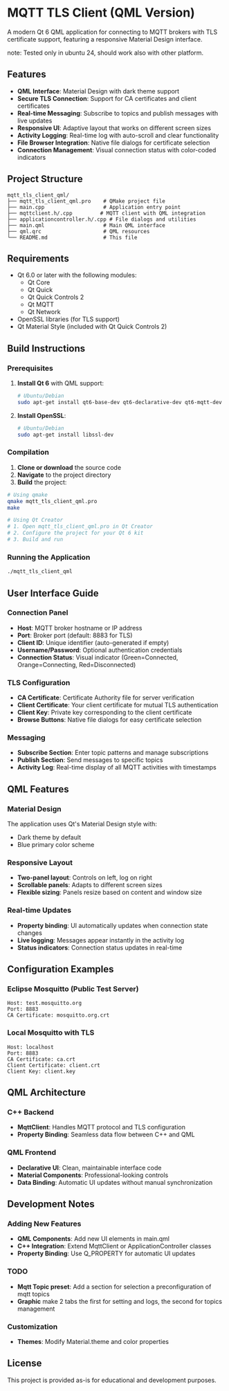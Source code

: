 # MQTT TLS Client (QML Version)

A modern Qt 6 QML application for connecting to MQTT brokers with TLS certificate support, featuring a responsive Material Design interface.

note:
Tested only in ubuntu 24, should work also with other platform.

## Features

- **QML Interface**: Material Design with dark theme support
- **Secure TLS Connection**: Support for CA certificates and client certificates
- **Real-time Messaging**: Subscribe to topics and publish messages with live updates
- **Responsive UI**: Adaptive layout that works on different screen sizes
- **Activity Logging**: Real-time log with auto-scroll and clear functionality
- **File Browser Integration**: Native file dialogs for certificate selection
- **Connection Management**: Visual connection status with color-coded indicators


## Project Structure

```
mqtt_tls_client_qml/
├── mqtt_tls_client_qml.pro    # QMake project file
├── main.cpp                   # Application entry point
├── mqttclient.h/.cpp         # MQTT client with QML integration
├── applicationcontroller.h/.cpp # File dialogs and utilities
├── main.qml                   # Main QML interface
├── qml.qrc                    # QML resources
└── README.md                  # This file
```

## Requirements

- Qt 6.0 or later with the following modules:
  - Qt Core
  - Qt Quick
  - Qt Quick Controls 2
  - Qt MQTT
  - Qt Network
- OpenSSL libraries (for TLS support)
- Qt Material Style (included with Qt Quick Controls 2)

## Build Instructions

### Prerequisites

1. **Install Qt 6** with QML support:
   ```bash
   # Ubuntu/Debian
   sudo apt-get install qt6-base-dev qt6-declarative-dev qt6-mqtt-dev
   ```

2. **Install OpenSSL**:
   ```bash
   # Ubuntu/Debian
   sudo apt-get install libssl-dev
   ```

### Compilation

1. **Clone or download** the source code
2. **Navigate** to the project directory
3. **Build** the project:

```bash
# Using qmake
qmake mqtt_tls_client_qml.pro
make

# Using Qt Creator
# 1. Open mqtt_tls_client_qml.pro in Qt Creator
# 2. Configure the project for your Qt 6 kit
# 3. Build and run
```

### Running the Application

```bash
./mqtt_tls_client_qml
```

## User Interface Guide

### Connection Panel
- **Host**: MQTT broker hostname or IP address
- **Port**: Broker port (default: 8883 for TLS)
- **Client ID**: Unique identifier (auto-generated if empty)
- **Username/Password**: Optional authentication credentials
- **Connection Status**: Visual indicator (Green=Connected, Orange=Connecting, Red=Disconnected)

### TLS Configuration
- **CA Certificate**: Certificate Authority file for server verification
- **Client Certificate**: Your client certificate for mutual TLS authentication
- **Client Key**: Private key corresponding to the client certificate
- **Browse Buttons**: Native file dialogs for easy certificate selection

### Messaging
- **Subscribe Section**: Enter topic patterns and manage subscriptions
- **Publish Section**: Send messages to specific topics
- **Activity Log**: Real-time display of all MQTT activities with timestamps

## QML Features

### Material Design
The application uses Qt's Material Design style with:
- Dark theme by default
- Blue primary color scheme

### Responsive Layout
- **Two-panel layout**: Controls on left, log on right 
- **Scrollable panels**: Adapts to different screen sizes
- **Flexible sizing**: Panels resize based on content and window size

### Real-time Updates
- **Property binding**: UI automatically updates when connection state changes
- **Live logging**: Messages appear instantly in the activity log
- **Status indicators**: Connection status updates in real-time

## Configuration Examples

### Eclipse Mosquitto (Public Test Server)
```
Host: test.mosquitto.org
Port: 8883
CA Certificate: mosquitto.org.crt
```

### Local Mosquitto with TLS
```
Host: localhost
Port: 8883
CA Certificate: ca.crt
Client Certificate: client.crt
Client Key: client.key
```

## QML Architecture

### C++ Backend
- **MqttClient**: Handles MQTT protocol and TLS configuration
- **Property Binding**: Seamless data flow between C++ and QML

### QML Frontend
- **Declarative UI**: Clean, maintainable interface code
- **Material Components**: Professional-looking controls
- **Data Binding**: Automatic UI updates without manual synchronization

## Development Notes

### Adding New Features
- **QML Components**: Add new UI elements in main.qml 
- **C++ Integration**: Extend MqttClient or ApplicationController classes
- **Property Binding**: Use Q_PROPERTY for automatic UI updates

### TODO
- **Mqtt Topic preset**: Add a section for selection a preconfiguration of mqtt topics
- **Graphic** make 2 tabs the first for setting and logs, the second for topics management


### Customization
- **Themes**: Modify Material.theme and color properties

## License
This project is provided as-is for educational and development purposes.
